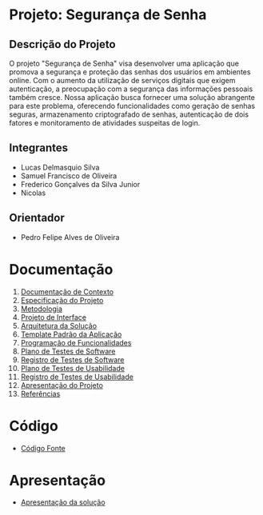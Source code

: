 # Projeto: Segurança de Senha

## Descrição do Projeto
O projeto "Segurança de Senha" visa desenvolver uma aplicação que promova a segurança e proteção das senhas dos usuários em ambientes online. Com o aumento da utilização de serviços digitais que exigem autenticação, a preocupação com a segurança das informações pessoais também cresce. Nossa aplicação busca fornecer uma solução abrangente para este problema, oferecendo funcionalidades como geração de senhas seguras, armazenamento criptografado de senhas, autenticação de dois fatores e monitoramento de atividades suspeitas de login.

## Integrantes
- Lucas Delmasquio Silva
- Samuel Francisco de Oliveira 
- Frederico Gonçalves da Silva Junior
- Nicolas

## Orientador
- Pedro Felipe Alves de Oliveira

# Documentação

1. [Documentação de Contexto](docs/01-Documentação%20de%20Contexto.md)
2. [Especificação do Projeto](docs/02-Especificação%20do%20Projeto.md)
3. [Metodologia](docs/03-Metodologia.md)
4. [Projeto de Interface](docs/04-Projeto%20de%20Interface.md)
5. [Arquitetura da Solução](docs/05-Arquitetura%20da%20Solução.md)
6. [Template Padrão da Aplicação](docs/06-Template%20Padrão%20da%20Aplicação.md)
7. [Programação de Funcionalidades](docs/07-Programação%20de%20Funcionalidades.md)
8. [Plano de Testes de Software](docs/08-Plano%20de%20Testes%20de%20Software.md)
9. [Registro de Testes de Software](docs/09-Registro%20de%20Testes%20de%20Software.md)
10. [Plano de Testes de Usabilidade](docs/10-Plano%20de%20Testes%20de%20Usabilidade.md)
11. [Registro de Testes de Usabilidade](docs/11-Registro%20de%20Testes%20de%20Usabilidade.md)
12. [Apresentação do Projeto](docs/12-Apresentação%20do%20Projeto.md)
13. [Referências](docs/13-Referências.md)

# Código

- [Código Fonte](src/README.md)

# Apresentação

- [Apresentação da solução](presentation/README.md)
